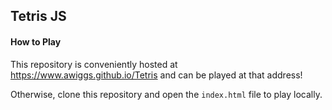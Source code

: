 ## Tetris JS

#### How to Play

This repository is conveniently hosted at https://www.awiggs.github.io/Tetris and can be played at that address!

Otherwise, clone this repository and open the `index.html` file to play locally.